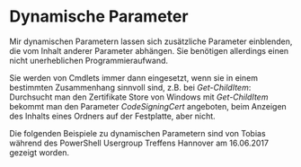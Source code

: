 # Dynamische Parameter #

Mir dynamischen Parametern lassen sich zusätzliche Parameter einblenden, die vom Inhalt anderer Parameter abhängen. Sie 
benötigen allerdings einen nicht unerheblichen Programmieraufwand.

Sie werden von Cmdlets immer dann eingesetzt, wenn sie in einem bestimmten Zusammenhang sinnvoll sind, z.B. bei _Get-ChildItem_: 
Durchsucht man den Zertifikate Store von Windows mit _Get-ChildItem_ bekommt man den Parameter _CodeSigningCert_ angeboten, beim 
Anzeigen des Inhalts eines Ordners auf der Festplatte, aber nicht.

Die folgenden Beispiele zu dynamischen Parametern sind von Tobias während des PowerShell Usergroup Treffens Hannover am 16.06.2017 
gezeigt worden.
